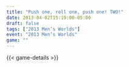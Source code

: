 ```yaml
---
title: "Push one, roll one, push one! TWO!"
date: 2013-04-02T15:19:00-05:00
draft: false
tags: ["2013 Men’s Worlds"]
event: "2013 Men’s Worlds"
game: ""
---
```

{{< game-details >}}
<!--more--> 